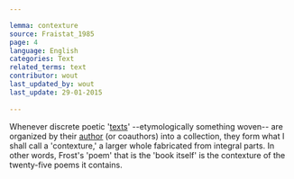 ```yaml
---

lemma: contexture
source: Fraistat_1985
page: 4 
language: English
categories: Text
related_terms: text
contributor: wout
last_updated_by: wout
last_update: 29-01-2015
        
---
```


Whenever discrete poetic '[texts](text.html)' --etymologically  something woven-- are organized by their [author](author.html) (or coauthors) into a collection, they form what I shall call a 'contexture,' a larger whole fabricated from integral parts. In other words, Frost's 'poem' that is the 'book itself' is the contexture of the twenty-five poems it contains.

